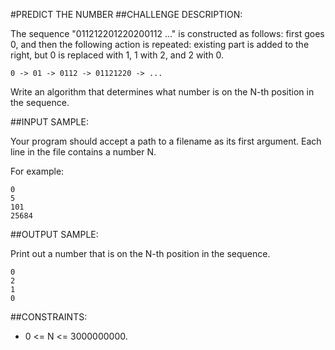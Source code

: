 #PREDICT THE NUMBER
##CHALLENGE DESCRIPTION:

The sequence "011212201220200112 ..." is constructed as follows:
first goes 0, and then the following action is repeated: existing part is added to the right, but 0 is replaced with 1, 1 with 2, and 2 with 0.

    0 -> 01 -> 0112 -> 01121220 -> ...

Write an algorithm that determines what number is on the N-th position in the sequence.

##INPUT SAMPLE:

Your program should accept a path to a filename as its first argument. Each line in the file contains a number N.

For example:


    0
    5
    101
    25684

##OUTPUT SAMPLE:

Print out a number that is on the N-th position in the sequence.


    0
    2
    1
    0

##CONSTRAINTS:

* 0 <= N <= 3000000000.
